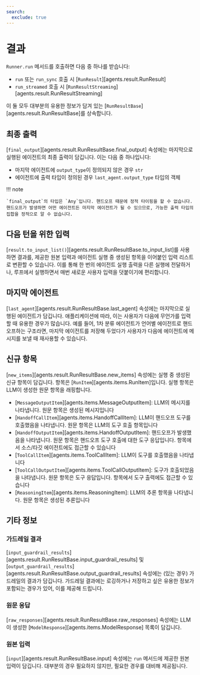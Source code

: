 ```yaml
---
search:
  exclude: true
---
```

# 결과

`Runner.run` 메서드를 호출하면 다음 중 하나를 받습니다:

-   `run` 또는 `run_sync` 호출 시 [`RunResult`][agents.result.RunResult]
-   `run_streamed` 호출 시 [`RunResultStreaming`][agents.result.RunResultStreaming]

이 둘 모두 대부분의 유용한 정보가 담겨 있는 [`RunResultBase`][agents.result.RunResultBase]를 상속합니다.

## 최종 출력

[`final_output`][agents.result.RunResultBase.final_output] 속성에는 마지막으로 실행된 에이전트의 최종 출력이 담깁니다. 이는 다음 중 하나입니다:

-   마지막 에이전트에 `output_type`이 정의되지 않은 경우 `str`
-   에이전트에 출력 타입이 정의된 경우 `last_agent.output_type` 타입의 객체

!!! note

    `final_output`의 타입은 `Any`입니다. 핸드오프 때문에 정적 타이핑을 할 수 없습니다. 핸드오프가 발생하면 어떤 에이전트든 마지막 에이전트가 될 수 있으므로, 가능한 출력 타입의 집합을 정적으로 알 수 없습니다.

## 다음 턴을 위한 입력

[`result.to_input_list()`][agents.result.RunResultBase.to_input_list]를 사용하면 결과를, 제공한 원본 입력과 에이전트 실행 중 생성된 항목을 이어붙인 입력 리스트로 변환할 수 있습니다. 이를 통해 한 번의 에이전트 실행 출력을 다른 실행에 전달하거나, 루프에서 실행하면서 매번 새로운 사용자 입력을 덧붙이기에 편리합니다.

## 마지막 에이전트

[`last_agent`][agents.result.RunResultBase.last_agent] 속성에는 마지막으로 실행된 에이전트가 담깁니다. 애플리케이션에 따라, 이는 사용자가 다음에 무언가를 입력할 때 유용한 경우가 많습니다. 예를 들어, 1차 분류 에이전트가 언어별 에이전트로 핸드오프하는 구조라면, 마지막 에이전트를 저장해 두었다가 사용자가 다음에 에이전트에 메시지를 보낼 때 재사용할 수 있습니다.

## 신규 항목

[`new_items`][agents.result.RunResultBase.new_items] 속성에는 실행 중 생성된 신규 항목이 담깁니다. 항목은 [`RunItem`][agents.items.RunItem]입니다. 실행 항목은 LLM이 생성한 원문 항목을 래핑합니다.

-   [`MessageOutputItem`][agents.items.MessageOutputItem]: LLM의 메시지를 나타냅니다. 원문 항목은 생성된 메시지입니다
-   [`HandoffCallItem`][agents.items.HandoffCallItem]: LLM이 핸드오프 도구를 호출했음을 나타냅니다. 원문 항목은 LLM의 도구 호출 항목입니다
-   [`HandoffOutputItem`][agents.items.HandoffOutputItem]: 핸드오프가 발생했음을 나타냅니다. 원문 항목은 핸드오프 도구 호출에 대한 도구 응답입니다. 항목에서 소스/타깃 에이전트에도 접근할 수 있습니다
-   [`ToolCallItem`][agents.items.ToolCallItem]: LLM이 도구를 호출했음을 나타냅니다
-   [`ToolCallOutputItem`][agents.items.ToolCallOutputItem]: 도구가 호출되었음을 나타냅니다. 원문 항목은 도구 응답입니다. 항목에서 도구 출력에도 접근할 수 있습니다
-   [`ReasoningItem`][agents.items.ReasoningItem]: LLM의 추론 항목을 나타냅니다. 원문 항목은 생성된 추론입니다

## 기타 정보

### 가드레일 결과

[`input_guardrail_results`][agents.result.RunResultBase.input_guardrail_results] 및 [`output_guardrail_results`][agents.result.RunResultBase.output_guardrail_results] 속성에는 (있는 경우) 가드레일의 결과가 담깁니다. 가드레일 결과에는 로깅하거나 저장하고 싶은 유용한 정보가 포함되는 경우가 있어, 이를 제공해 드립니다.

### 원문 응답

[`raw_responses`][agents.result.RunResultBase.raw_responses] 속성에는 LLM이 생성한 [`ModelResponse`][agents.items.ModelResponse] 목록이 담깁니다.

### 원본 입력

[`input`][agents.result.RunResultBase.input] 속성에는 `run` 메서드에 제공한 원본 입력이 담깁니다. 대부분의 경우 필요하지 않지만, 필요한 경우를 대비해 제공됩니다.